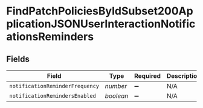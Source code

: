 # FindPatchPoliciesByIdSubset200ApplicationJSONUserInteractionNotificationsReminders


## Fields

| Field                           | Type                            | Required                        | Description                     | Example                         |
| ------------------------------- | ------------------------------- | ------------------------------- | ------------------------------- | ------------------------------- |
| `notificationReminderFrequency` | *number*                        | :heavy_minus_sign:              | N/A                             | 1                               |
| `notificationRemindersEnabled`  | *boolean*                       | :heavy_minus_sign:              | N/A                             | true                            |